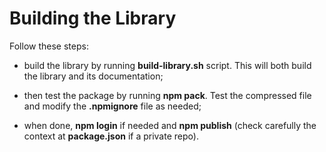 # Building the Library

Follow these steps:

-   build the library by running **build-library.sh** script. This will
    both build the library and its documentation;

-   then test the package by running **npm pack**. Test the compressed
    file and modify the **.npmignore** file as needed;

-   when done, **npm login** if needed and **npm publish** (check
    carefully the context at **package.json** if a private repo).
